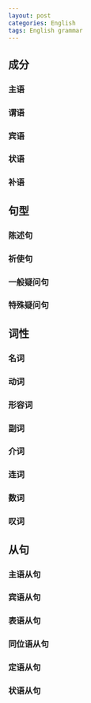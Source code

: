 ```yaml
---
layout: post
categories: English
tags: English grammar
---
```


## 成分

### 主语

### 谓语

### 宾语

### 状语

### 补语

## 句型

### 陈述句

### 祈使句

### 一般疑问句

### 特殊疑问句

## 词性

### 名词

### 动词

### 形容词

### 副词

### 介词

### 连词

### 数词

### 叹词

## 从句

### 主语从句

### 宾语从句

### 表语从句

### 同位语从句

### 定语从句

### 状语从句
